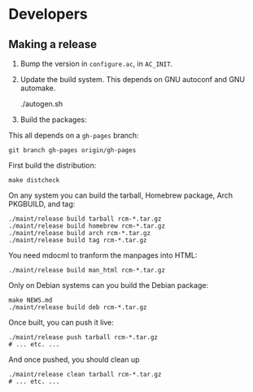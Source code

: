 Developers
==========

Making a release
----------------

1. Bump the version in `configure.ac`, in `AC_INIT`.

2. Update the build system. This depends on GNU autoconf and GNU automake.

    ./autogen.sh

3. Build the packages:

This all depends on a `gh-pages` branch:

    git branch gh-pages origin/gh-pages

First build the distribution:

    make distcheck

On any system you can build the tarball, Homebrew package, Arch
PKGBUILD, and tag:

    ./maint/release build tarball rcm-*.tar.gz
    ./maint/release build homebrew rcm-*.tar.gz
    ./maint/release build arch rcm-*.tar.gz
    ./maint/release build tag rcm-*.tar.gz

You need mdocml to tranform the manpages into HTML:

    ./maint/release build man_html rcm-*.tar.gz

Only on Debian systems can you build the Debian package:

    make NEWS.md
    ./maint/release build deb rcm-*.tar.gz

Once built, you can push it live:

    ./maint/release push tarball rcm-*.tar.gz
    # ... etc. ...

And once pushed, you should clean up

    ./maint/release clean tarball rcm-*.tar.gz
    # ... etc. ...
